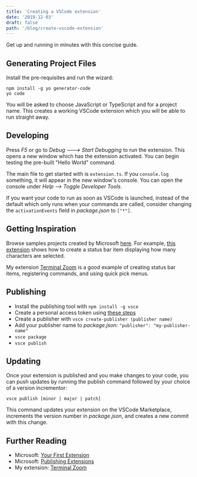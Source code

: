 ```yaml
---
title: 'Creating a VSCode extension'
date: '2019-12-03'
draft: false
path: '/blog/create-vscode-extension'
---
```


Get up and running in minutes with this concise guide.

## Generating Project Files

Install the pre-requisites and run the wizard:

```shell
npm install -g yo generator-code
yo code
```

You will be asked to choose JavaScript or TypeScript and for a project name. This creates a working VSCode extension which you will be able to run straight away.

## Developing

Press _F5_ or go to _Debug ---> Start Debugging_ to run the extension. This opens a new window which has the extension activated. You can begin testing the pre-built "Hello World" command.

The main file to get started with is `extension.ts`. If you `console.log` something, it will appear in the new window's console. You can open the console under _Help --> Toggle Developer Tools_.

If you want your code to run as soon as VSCode is launched, instead of the default which only runs when your commands are called, consider changing the `activationEvents` field in _package.json_ to `["*"]`.

## Getting Inspiration

Browse samples projects created by Microsoft [here](https://github.com/microsoft/vscode-extension-samples). For example, [this extension](https://github.com/microsoft/vscode-extension-samples/blob/master/statusbar-sample/src/extension.ts) shows how to create a status bar item displaying how many characters are selected.

My extension [Terminal Zoom](https://github.com/trybick/vscode-terminal-zoom/blob/master/src/extension.ts) is a good example of creating status bar items, registering commands, and using quick pick menus.

## Publishing

- Install the publishing tool with `npm install -g vsce`
- Create a personal access token using [these steps](https://code.visualstudio.com/api/working-with-extensions/publishing-extension#get-a-personal-access-token)
- Create a publisher with `vsce create-publisher (publisher name)`
- Add your publisher name to _package.json_: `"publisher": "my-publisher-name"`
- `vsce package`
- `vsce publish`

## Updating

Once your extension is published and you make changes to your code, you can push updates by running the publish command followed by your choice of a version incrementor:

```shell
vsce publish [minor | major | patch]
```

This command updates your extension on the VSCode Marketplace, increments the version number in _package.json_, and creates a new commit with this change.

## Further Reading

- Microsoft: [Your First Extension](https://code.visualstudio.com/api/get-started/your-first-extension)
- Microsoft: [Publishing Extensions](https://code.visualstudio.com/api/working-with-extensions/publishing-extension)
- My extension: [Terminal Zoom](https://github.com/trybick/vscode-terminal-zoom/)
